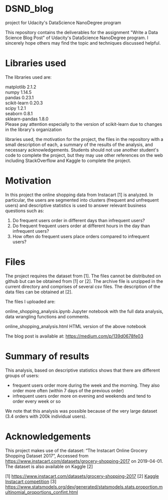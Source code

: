 # DSND_blog
project for Udacity's DataScience NanoDegree program

This repository contains the deliverables for the assignment "Write a Data Science Blog Post" of Udacity's DataScience NanoDegree program.
I sincerely hope others may find the topic and techniques discussed helpful.

# Libraries used
The libraries used are:

matplotlib         2.1.2     
numpy              1.14.5    
pandas             0.23.1    
scikit-learn       0.20.3    
scipy              1.2.1     
seaborn            0.8.1     
sklearn-pandas     1.8.0     
Please pay attention especially to the version of scikit-learn due to changes in the library's organization


libraries used, the motivation for the project, the files in the repository with a small description of each, a summary of the results of the analysis, and necessary acknowledgements. Students should not use another student's code to complete the project, but they may use other references on the web including StackOverflow and Kaggle to complete the project.

# Motivation
In this project the online shopping data from Instacart [1] is analyzed. In particular, the users are segmented into clusters (frequent and unfrequent users) and descriptive statistics is used to answer relevant business questions such as:

1. Do frequent users order in different days than infrequent users?
2. Do frequent frequent users order at different hours in the day than infrequent users?
3. How often do frequent users place orders compared to infrequent users?

# Files
The project requires the dataset from [1]. The files cannot be distributed on github but can be obtained from [1] or [2]. The archive file is unzipped in the current directory and comprises of several csv files. The description of the data files can be obtained at [2].

The files I uploaded are:

online_shopping_analysis.ipynb
Jupyter notebook with the full data analysis, data wrangling functions and comments.

online_shopping_analysis.html
HTML version of the above notebook

The blog post is available at: https://medium.com/p/139d0678fe03

# Summary of results
This analysis, based on descriptive statistics shows that there are different groups of users:

* frequent users order more during the week and the morning. They also order more often (within 7 days of the previous order)
* infrequent users order more on evening and weekends and tend to order every week or so

We note that this analysis was possible because of the very large dataset (3.4 orders with 200k individual users).
# Acknowledgements
This project makes use of the dataset: “The Instacart Online Grocery Shopping Dataset 2017”, Accessed from https://www.instacart.com/datasets/grocery-shopping-2017 on 2019-04-01.
The dataset is also available on Kaggle [2]




[1] https://www.instacart.com/datasets/grocery-shopping-2017
[2] [Kaggle Instacart competition](https://www.kaggle.com/c/instacart-market-basket-analysis)
[3] https://www.statsmodels.org/dev/generated/statsmodels.stats.proportion.multinomial_proportions_confint.html

